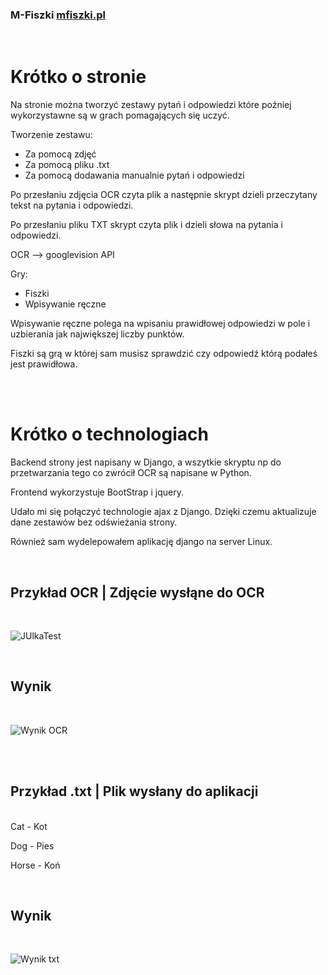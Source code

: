 <h3> M-Fiszki <a href="https://mfiszki.pl/" target="_blank">mfiszki.pl</a></h3>
</br>


# Krótko o stronie 

Na stronie można tworzyć zestawy pytań i odpowiedzi które poźniej wykorzystawne są w grach pomagających się uczyć.

Tworzenie zestawu:
- Za pomocą zdjęć
- Za pomocą pliku .txt
- Za pomocą dodawania manualnie pytań i odpowiedzi

Po przesłaniu zdjęcia OCR czyta plik a następnie skrypt dzieli przeczytany tekst na pytania i odpowiedzi.

Po przesłaniu pliku TXT skrypt czyta plik i dzieli słowa na pytania i odpowiedzi.

OCR --> googlevision API


Gry:
- Fiszki
- Wpisywanie ręczne

Wpisywanie ręczne polega na wpisaniu prawidłowej odpowiedzi w pole i uzbierania jak największej liczby punktów.

Fiszki są grą w której sam musisz sprawdzić czy odpowiedź którą podałeś jest prawidłowa.


</br>
</br>


# Krótko o technologiach

Backend strony jest napisany w Django, a wszytkie skryptu np do przetwarzania tego co zwrócił OCR są napisane w Python.

Frontend wykorzystuje BootStrap i jquery.

Udało mi się połączyć technologie ajax z Django. Dzięki czemu aktualizuje dane zestawów bez odświeżania strony.

Również sam wydelepowałem aplikację django na server Linux.

</br>



<h2>Przykład OCR | Zdjęcie wysłąne do OCR</h2>

</br>

![JUlkaTest](https://github.com/user-attachments/assets/80548ad3-449d-43cf-acda-899f521d65fb)

</br>

<h2>Wynik</h2>

</br>

![Wynik OCR](https://github.com/user-attachments/assets/7f1c5a11-d029-4d8e-96ff-c997c1770170)


</br>
</br>


<h2>Przykład .txt | Plik wysłany do aplikacji</h2>
</br>
Cat - Kot

Dog - Pies

Horse - Koń



</br>
<h2>Wynik</h2>
</br>

![Wynik txt](https://github.com/user-attachments/assets/fc9f8100-98f1-4db2-b083-eedeac5ba704)






